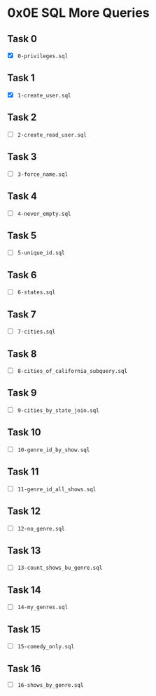 # 0x0E SQL More Queries

## Task 0
- [x] `0-privileges.sql`

## Task 1
- [x] `1-create_user.sql`

## Task 2
- [ ] `2-create_read_user.sql`

## Task 3
- [ ] `3-force_name.sql`

## Task 4
- [ ] `4-never_empty.sql`

## Task 5
- [ ] `5-unique_id.sql`

## Task 6
- [ ] `6-states.sql`

## Task 7
- [ ] `7-cities.sql`

## Task 8
- [ ] `8-cities_of_california_subquery.sql`

## Task 9
- [ ] `9-cities_by_state_join.sql`

## Task 10
- [ ] `10-genre_id_by_show.sql`

## Task 11
- [ ] `11-genre_id_all_shows.sql`

## Task 12
- [ ] `12-no_genre.sql`

## Task 13
- [ ] `13-count_shows_bu_genre.sql`

## Task 14
- [ ] `14-my_genres.sql`

## Task 15
- [ ] `15-comedy_only.sql`

## Task 16
- [ ] `16-shows_by_genre.sql`

